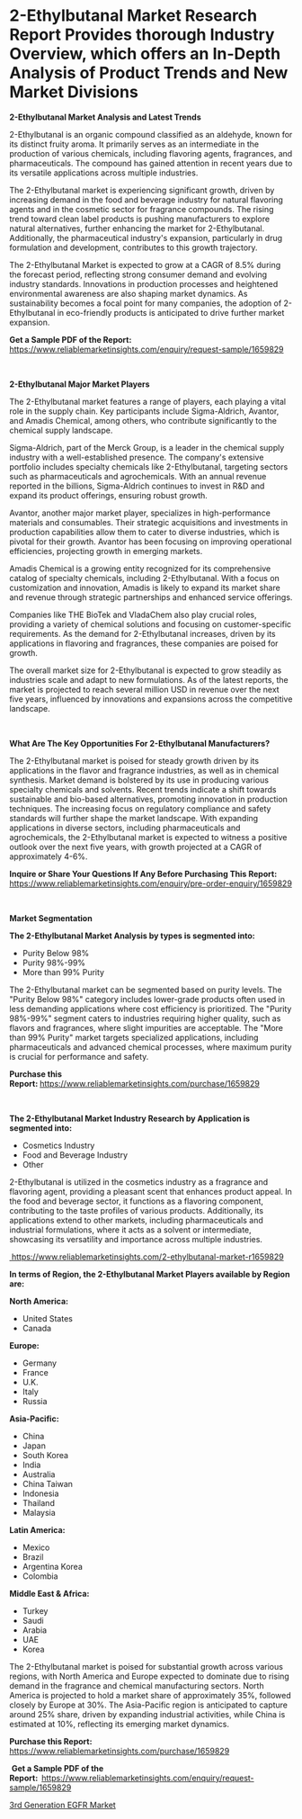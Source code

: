 <p><h1>2-Ethylbutanal Market Research Report Provides thorough Industry Overview, which offers an In-Depth Analysis of Product Trends and New Market Divisions</h1></p><p><strong>2-Ethylbutanal Market Analysis and Latest Trends</strong></p>
<p><p>2-Ethylbutanal is an organic compound classified as an aldehyde, known for its distinct fruity aroma. It primarily serves as an intermediate in the production of various chemicals, including flavoring agents, fragrances, and pharmaceuticals. The compound has gained attention in recent years due to its versatile applications across multiple industries.</p><p>The 2-Ethylbutanal market is experiencing significant growth, driven by increasing demand in the food and beverage industry for natural flavoring agents and in the cosmetic sector for fragrance compounds. The rising trend toward clean label products is pushing manufacturers to explore natural alternatives, further enhancing the market for 2-Ethylbutanal. Additionally, the pharmaceutical industry's expansion, particularly in drug formulation and development, contributes to this growth trajectory.</p><p>The 2-Ethylbutanal Market is expected to grow at a CAGR of 8.5% during the forecast period, reflecting strong consumer demand and evolving industry standards. Innovations in production processes and heightened environmental awareness are also shaping market dynamics. As sustainability becomes a focal point for many companies, the adoption of 2-Ethylbutanal in eco-friendly products is anticipated to drive further market expansion.</p></p>
<p><strong>Get a Sample PDF of the Report:&nbsp;</strong> <a href="https://www.reliablemarketinsights.com/enquiry/request-sample/1659829?utm_campaign=2756&utm_medium=2&utm_source=Github&utm_content=ia&utm_term=23032025&utm_id=2-ethylbutanal">https://www.reliablemarketinsights.com/enquiry/request-sample/1659829</a></p>
<p>&nbsp;</p>
<p><strong>2-Ethylbutanal Major Market Players</strong></p>
<p><p>The 2-Ethylbutanal market features a range of players, each playing a vital role in the supply chain. Key participants include Sigma-Aldrich, Avantor, and Amadis Chemical, among others, who contribute significantly to the chemical supply landscape.</p><p>Sigma-Aldrich, part of the Merck Group, is a leader in the chemical supply industry with a well-established presence. The company's extensive portfolio includes specialty chemicals like 2-Ethylbutanal, targeting sectors such as pharmaceuticals and agrochemicals. With an annual revenue reported in the billions, Sigma-Aldrich continues to invest in R&D and expand its product offerings, ensuring robust growth.</p><p>Avantor, another major market player, specializes in high-performance materials and consumables. Their strategic acquisitions and investments in production capabilities allow them to cater to diverse industries, which is pivotal for their growth. Avantor has been focusing on improving operational efficiencies, projecting growth in emerging markets.</p><p>Amadis Chemical is a growing entity recognized for its comprehensive catalog of specialty chemicals, including 2-Ethylbutanal. With a focus on customization and innovation, Amadis is likely to expand its market share and revenue through strategic partnerships and enhanced service offerings.</p><p>Companies like THE BioTek and VladaChem also play crucial roles, providing a variety of chemical solutions and focusing on customer-specific requirements. As the demand for 2-Ethylbutanal increases, driven by its applications in flavoring and fragrances, these companies are poised for growth.</p><p>The overall market size for 2-Ethylbutanal is expected to grow steadily as industries scale and adapt to new formulations. As of the latest reports, the market is projected to reach several million USD in revenue over the next five years, influenced by innovations and expansions across the competitive landscape.</p></p>
<p>&nbsp;</p>
<p><strong>What Are The Key Opportunities For 2-Ethylbutanal Manufacturers?</strong></p>
<p><p>The 2-Ethylbutanal market is poised for steady growth driven by its applications in the flavor and fragrance industries, as well as in chemical synthesis. Market demand is bolstered by its use in producing various specialty chemicals and solvents. Recent trends indicate a shift towards sustainable and bio-based alternatives, promoting innovation in production techniques. The increasing focus on regulatory compliance and safety standards will further shape the market landscape. With expanding applications in diverse sectors, including pharmaceuticals and agrochemicals, the 2-Ethylbutanal market is expected to witness a positive outlook over the next five years, with growth projected at a CAGR of approximately 4-6%.</p></p>
<p><strong>Inquire or Share Your Questions If Any Before Purchasing This Report:</strong> <a href="https://www.reliablemarketinsights.com/enquiry/pre-order-enquiry/1659829?utm_campaign=2756&utm_medium=2&utm_source=Github&utm_content=ia&utm_term=23032025&utm_id=2-ethylbutanal">https://www.reliablemarketinsights.com/enquiry/pre-order-enquiry/1659829</a></p>
<p>&nbsp;</p>
<p><strong>Market Segmentation</strong></p>
<p><strong>The 2-Ethylbutanal Market Analysis by types is segmented into:</strong></p>
<p><ul><li>Purity Below 98%</li><li>Purity 98%-99%</li><li>More than 99% Purity</li></ul></p>
<p><p>The 2-Ethylbutanal market can be segmented based on purity levels. The "Purity Below 98%" category includes lower-grade products often used in less demanding applications where cost efficiency is prioritized. The "Purity 98%-99%" segment caters to industries requiring higher quality, such as flavors and fragrances, where slight impurities are acceptable. The "More than 99% Purity" market targets specialized applications, including pharmaceuticals and advanced chemical processes, where maximum purity is crucial for performance and safety.</p></p>
<p><strong>Purchase this Report:&nbsp;</strong><a href="https://www.reliablemarketinsights.com/purchase/1659829?utm_campaign=2756&utm_medium=2&utm_source=Github&utm_content=ia&utm_term=23032025&utm_id=2-ethylbutanal">https://www.reliablemarketinsights.com/purchase/1659829</a></p>
<p>&nbsp;</p>
<p><strong>The 2-Ethylbutanal Market Industry Research by Application is segmented into:</strong></p>
<p><ul><li>Cosmetics Industry</li><li>Food and Beverage Industry</li><li>Other</li></ul></p>
<p><p>2-Ethylbutanal is utilized in the cosmetics industry as a fragrance and flavoring agent, providing a pleasant scent that enhances product appeal. In the food and beverage sector, it functions as a flavoring component, contributing to the taste profiles of various products. Additionally, its applications extend to other markets, including pharmaceuticals and industrial formulations, where it acts as a solvent or intermediate, showcasing its versatility and importance across multiple industries.</p></p>
<p><a href="https://www.reliablemarketinsights.com/2-ethylbutanal-market-r1659829?utm_campaign=2756&utm_medium=2&utm_source=Github&utm_content=ia&utm_term=23032025&utm_id=2-ethylbutanal">&nbsp;https://www.reliablemarketinsights.com/2-ethylbutanal-market-r1659829</a></p>
<p><strong>In terms of Region, the 2-Ethylbutanal Market Players available by Region are:</strong></p>
<p>
    <p> <strong> North America: </strong>
        <ul>
            <li>United States</li>
            <li>Canada</li>
        </ul>
        </p> 
    <p> <strong> Europe: </strong>
        <ul>
            <li>Germany</li>
            <li>France</li>
            <li>U.K.</li>
            <li>Italy</li>
            <li>Russia</li>
        </ul>
        </p> 
    <p> <strong> Asia-Pacific: </strong>
        <ul>
            <li>China</li>
            <li>Japan</li>
            <li>South Korea</li>
            <li>India</li>
            <li>Australia</li>
            <li>China Taiwan</li>
            <li>Indonesia</li>
            <li>Thailand</li>
            <li>Malaysia</li>
        </ul>
        </p> 
    <p> <strong> Latin America: </strong>
        <ul>
            <li>Mexico</li>
            <li>Brazil</li>
            <li>Argentina Korea</li>
            <li>Colombia</li>
        </ul>
        </p> 
    <p> <strong> Middle East & Africa: </strong>
        <ul>
            <li>Turkey</li>
            <li>Saudi</li>
            <li>Arabia</li>
            <li>UAE</li>
            <li>Korea</li>
        </ul>
    </p>
    </p>
<p><p>The 2-Ethylbutanal market is poised for substantial growth across various regions, with North America and Europe expected to dominate due to rising demand in the fragrance and chemical manufacturing sectors. North America is projected to hold a market share of approximately 35%, followed closely by Europe at 30%. The Asia-Pacific region is anticipated to capture around 25% share, driven by expanding industrial activities, while China is estimated at 10%, reflecting its emerging market dynamics.</p></p>
<p><strong>Purchase this Report: </strong><a href="https://www.reliablemarketinsights.com/purchase/1659829?utm_campaign=2756&utm_medium=2&utm_source=Github&utm_content=ia&utm_term=23032025&utm_id=2-ethylbutanal">https://www.reliablemarketinsights.com/purchase/1659829</a></p>
<p>&nbsp;<strong>Get a Sample PDF of the Report:&nbsp;&nbsp;</strong><a href="https://www.reliablemarketinsights.com/enquiry/request-sample/1659829?utm_campaign=2756&utm_medium=2&utm_source=Github&utm_content=ia&utm_term=23032025&utm_id=2-ethylbutanal">https://www.reliablemarketinsights.com/enquiry/request-sample/1659829</a></p>
<p><strong></strong></p>
<p><p><a href="https://github.com/ElviraLeka1962/Market-Research-Report-List-1/blob/main/3rd-generation-egfr-market.md?utm_campaign=2756&utm_medium=2&utm_source=Github&utm_content=ia&utm_term=23032025&utm_id=2-ethylbutanal">3rd Generation EGFR Market</a></p></p>